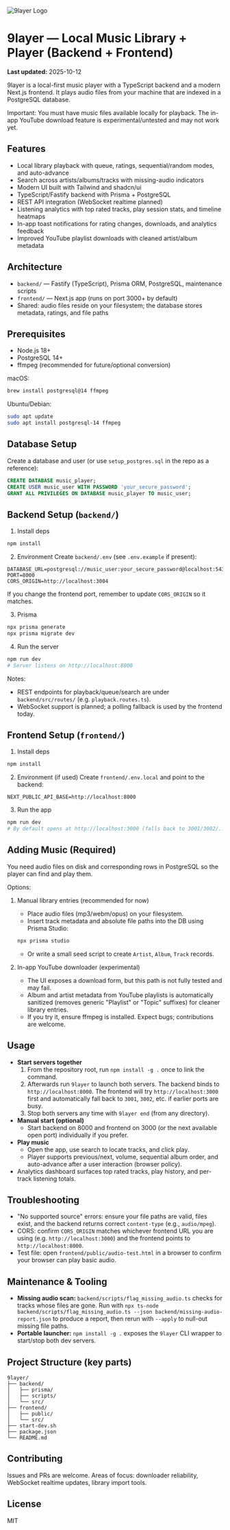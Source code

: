 ![9layer Logo](frontend/public/Frame%202.png)

# 9layer — Local Music Library + Player (Backend + Frontend)

**Last updated:** 2025-10-12

9layer is a local-first music player with a TypeScript backend and a modern Next.js frontend. It plays audio files from your machine that are indexed in a PostgreSQL database.

Important: You must have music files available locally for playback. The in-app YouTube download feature is experimental/untested and may not work yet.

## Features
- Local library playback with queue, ratings, sequential/random modes, and auto-advance
- Search across artists/albums/tracks with missing-audio indicators
- Modern UI built with Tailwind and shadcn/ui
- TypeScript/Fastify backend with Prisma + PostgreSQL
- REST API integration (WebSocket realtime planned)
- Listening analytics with top rated tracks, play session stats, and timeline heatmaps
- In-app toast notifications for rating changes, downloads, and analytics feedback
- Improved YouTube playlist downloads with cleaned artist/album metadata

## Architecture
- `backend/` — Fastify (TypeScript), Prisma ORM, PostgreSQL, maintenance scripts
- `frontend/` — Next.js app (runs on port 3000+ by default)
- Shared: audio files reside on your filesystem; the database stores metadata, ratings, and file paths

## Prerequisites
- Node.js 18+
- PostgreSQL 14+
- ffmpeg (recommended for future/optional conversion)

macOS:
```bash
brew install postgresql@14 ffmpeg
```

Ubuntu/Debian:
```bash
sudo apt update
sudo apt install postgresql-14 ffmpeg
```

## Database Setup
Create a database and user (or use `setup_postgres.sql` in the repo as a reference):
```sql
CREATE DATABASE music_player;
CREATE USER music_user WITH PASSWORD 'your_secure_password';
GRANT ALL PRIVILEGES ON DATABASE music_player TO music_user;
```

## Backend Setup (`backend/`)
1) Install deps
```bash
npm install
```

2) Environment
Create `backend/.env` (see `.env.example` if present):
```
DATABASE_URL=postgresql://music_user:your_secure_password@localhost:5432/music_player
PORT=8000
CORS_ORIGIN=http://localhost:3004
```

If you change the frontend port, remember to update `CORS_ORIGIN` so it matches.

3) Prisma
```bash
npx prisma generate
npx prisma migrate dev
```

4) Run the server
```bash
npm run dev
# Server listens on http://localhost:8000
```

Notes:
- REST endpoints for playback/queue/search are under `backend/src/routes/` (e.g. `playback.routes.ts`).
- WebSocket support is planned; a polling fallback is used by the frontend today.

## Frontend Setup (`frontend/`)
1) Install deps
```bash
npm install
```

2) Environment (if used)
Create `frontend/.env.local` and point to the backend:
```
NEXT_PUBLIC_API_BASE=http://localhost:8000
```

3) Run the app
```bash
npm run dev
# By default opens at http://localhost:3000 (falls back to 3001/3002/... if busy)
```

## Adding Music (Required)
You need audio files on disk and corresponding rows in PostgreSQL so the player can find and play them.

Options:
1) Manual library entries (recommended for now)
   - Place audio files (mp3/webm/opus) on your filesystem.
   - Insert track metadata and absolute file paths into the DB using Prisma Studio:
    ```bash
    npx prisma studio
    ```
   - Or write a small seed script to create `Artist`, `Album`, `Track` records.

2) In-app YouTube downloader (experimental)
   - The UI exposes a download form, but this path is not fully tested and may fail.
   - Album and artist metadata from YouTube playlists is automatically sanitized (removes generic "Playlist" or "Topic" suffixes) for cleaner library entries.
   - If you try it, ensure ffmpeg is installed. Expect bugs; contributions are welcome.

## Usage
- **Start servers together**
  1. From the repository root, run `npm install -g .` once to link the command.
  2. Afterwards run `9layer` to launch both servers. The backend binds to `http://localhost:8000`. The frontend will try `http://localhost:3000` first and automatically fall back to `3001`, `3002`, etc. if earlier ports are busy.
  3. Stop both servers any time with `9layer end` (from any directory).
- **Manual start (optional)**
  - Start backend on 8000 and frontend on 3000 (or the next available open port) individually if you prefer.
- **Play music**
  - Open the app, use search to locate tracks, and click play.
  - Player supports previous/next, volume, sequential album order, and auto-advance after a user interaction (browser policy).
- Analytics dashboard surfaces top rated tracks, play history, and per-track listening totals.

## Troubleshooting
- "No supported source" errors: ensure your file paths are valid, files exist, and the backend returns correct `content-type` (e.g., `audio/mpeg`).
- CORS: confirm `CORS_ORIGIN` matches whichever frontend URL you are using (e.g. `http://localhost:3000`) and the frontend points to `http://localhost:8000`.
- Test file: open `frontend/public/audio-test.html` in a browser to confirm your browser can play basic audio.

## Maintenance & Tooling
- **Missing audio scan:** `backend/scripts/flag_missing_audio.ts` checks for tracks whose files are gone. Run with `npx ts-node backend/scripts/flag_missing_audio.ts --json backend/missing-audio-report.json` to produce a report, then rerun with `--apply` to null-out missing file paths.
- **Portable launcher:** `npm install -g .` exposes the `9layer` CLI wrapper to start/stop both dev servers.

## Project Structure (key parts)
```
9layer/
├── backend/
│   ├── prisma/
│   ├── scripts/
│   └── src/
├── frontend/
│   ├── public/
│   └── src/
├── start-dev.sh
├── package.json
└── README.md
```

## Contributing
Issues and PRs are welcome. Areas of focus: downloader reliability, WebSocket realtime updates, library import tools.

## License
MIT
